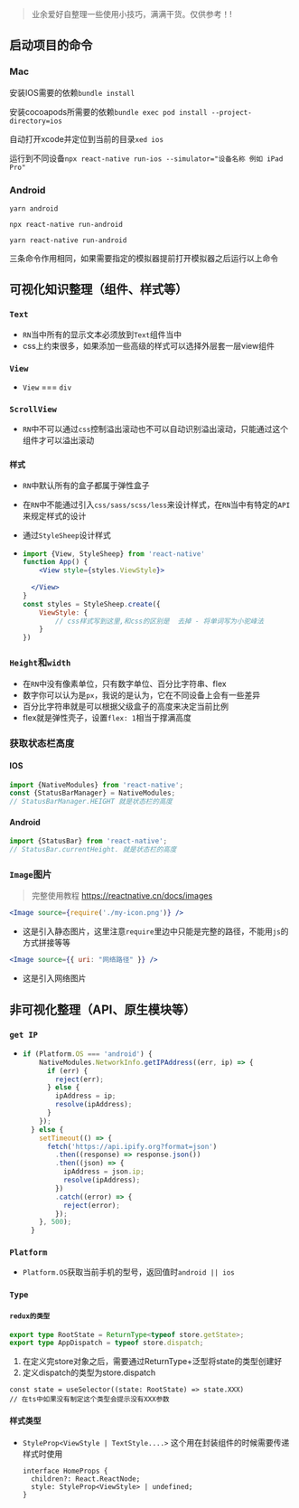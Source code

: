 > 业余爱好自整理一些使用小技巧，满满干货。仅供参考！!

## 启动项目的命令

### Mac

安装IOS需要的依赖`bundle install`

安装cocoapods所需要的依赖`bundle exec pod install --project-directory=ios`

自动打开xcode并定位到当前的目录`xed ios`

运行到不同设备`npx react-native run-ios --simulator="设备名称 例如 iPad Pro"`

### Android

`yarn android`

`npx react-native run-android`

`yarn react-native run-android`

三条命令作用相同，如果需要指定的模拟器提前打开模拟器之后运行以上命令



## 可视化知识整理（组件、样式等）

### `Text`

- `RN`当中所有的显示文本必须放到`Text`组件当中
- css上约束很多，如果添加一些高级的样式可以选择外层套一层view组件

### `View`

- `View` === `div`

### `ScrollView`

- `RN`中不可以通过`css`控制溢出滚动也不可以自动识别溢出滚动，只能通过这个组件才可以溢出滚动



### `样式`

- `RN`中默认所有的盒子都属于弹性盒子

- 在`RN`中不能通过引入`css/sass/scss/less`来设计样式，在`RN`当中有特定的`API`来规定样式的设计

- 通过`StyleSheep`设计样式

- ```jsx
  import {View, StyleSheep} from 'react-native'
  function App() {
      <View style={styles.ViewStyle}>
  		
  	</View>
  }
  const styles = StyleSheep.create({
      ViewStyle: {
          // css样式写到这里,和css的区别是  去掉 - 将单词写为小驼峰法
      }
  })
  
  ```



### `Height`和`width`

- 在`RN`中没有像素单位，只有数字单位、百分比字符串、flex
- 数字你可以认为是`px`，我说的是认为，它在不同设备上会有一些差异
- 百分比字符串就是可以根据父级盒子的高度来决定当前比例
- flex就是弹性壳子，设置`flex: 1`相当于撑满高度

### 获取状态栏高度

#### IOS

``` js
import {NativeModules} from 'react-native';
const {StatusBarManager} = NativeModules;
// StatusBarManager.HEIGHT 就是状态栏的高度
```

#### Android

``` js
import {StatusBar} from 'react-native';
// StatusBar.currentHeight. 就是状态栏的高度
```



### `Image`图片

> 完整使用教程 https://reactnative.cn/docs/images

```jsx
<Image source={require('./my-icon.png')} />
```

- 这是引入静态图片，这里注意`require`里边中只能是完整的路径，不能用`js`的方式拼接等等

```jsx
<Image source={{ uri: "网络路径" }} />
```

- 这是引入网络图片



## 非可视化整理（API、原生模块等）


### `get IP`
- ``` jsx
  if (Platform.OS === 'android') {
      NativeModules.NetworkInfo.getIPAddress((err, ip) => {
        if (err) {
          reject(err);
        } else {
          ipAddress = ip;
          resolve(ipAddress);
        }
      });
    } else {
      setTimeout(() => {
        fetch('https://api.ipify.org?format=json')
          .then((response) => response.json())
          .then((json) => {
            ipAddress = json.ip;
            resolve(ipAddress);
          })
          .catch((error) => {
            reject(error);
          });
      }, 500);
    }

### `Platform`
- `Platform.OS`获取当前手机的型号，返回值时`android || ios`



### `Type`

#### `redux的类型`

``` typescript
export type RootState = ReturnType<typeof store.getState>;
export type AppDispatch = typeof store.dispatch;
```

1. 在定义完store对象之后，需要通过ReturnType+泛型将state的类型创建好
2. 定义dispatch的类型为store.dispatch

``` tsx
const state = useSelector((state: RootState) => state.XXX)
// 在ts中如果没有制定这个类型会提示没有XXX参数
```

#### 样式类型
- `StyleProp<ViewStyle | TextStyle....>`
  这个用在封装组件的时候需要传递样式时使用
  ``` tsx
  interface HomeProps {
  	children?: React.ReactNode;
  	style: StyleProp<ViewStyle> | undefined;
  }
  ```

